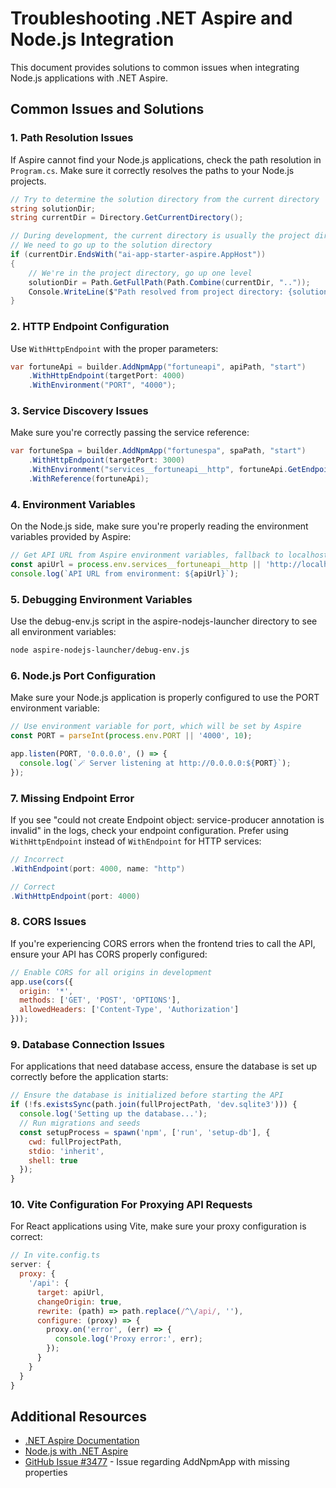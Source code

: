 # Troubleshooting .NET Aspire and Node.js Integration

This document provides solutions to common issues when integrating Node.js applications with .NET Aspire.

## Common Issues and Solutions

### 1. Path Resolution Issues

If Aspire cannot find your Node.js applications, check the path resolution in `Program.cs`. Make sure it correctly resolves the paths to your Node.js projects.

```csharp
// Try to determine the solution directory from the current directory
string solutionDir;
string currentDir = Directory.GetCurrentDirectory();

// During development, the current directory is usually the project directory
// We need to go up to the solution directory
if (currentDir.EndsWith("ai-app-starter-aspire.AppHost"))
{
    // We're in the project directory, go up one level
    solutionDir = Path.GetFullPath(Path.Combine(currentDir, ".."));
    Console.WriteLine($"Path resolved from project directory: {solutionDir}");
}
```

### 2. HTTP Endpoint Configuration

Use `WithHttpEndpoint` with the proper parameters:

```csharp
var fortuneApi = builder.AddNpmApp("fortuneapi", apiPath, "start")
    .WithHttpEndpoint(targetPort: 4000)
    .WithEnvironment("PORT", "4000");
```

### 3. Service Discovery Issues

Make sure you're correctly passing the service reference:

```csharp
var fortuneSpa = builder.AddNpmApp("fortunespa", spaPath, "start")
    .WithHttpEndpoint(targetPort: 3000)
    .WithEnvironment("services__fortuneapi__http", fortuneApi.GetEndpoint("http"))
    .WithReference(fortuneApi);
```

### 4. Environment Variables

On the Node.js side, make sure you're properly reading the environment variables provided by Aspire:

```javascript
// Get API URL from Aspire environment variables, fallback to localhost
const apiUrl = process.env.services__fortuneapi__http || 'http://localhost:4000';
console.log(`API URL from environment: ${apiUrl}`);
```

### 5. Debugging Environment Variables

Use the debug-env.js script in the aspire-nodejs-launcher directory to see all environment variables:

```bash
node aspire-nodejs-launcher/debug-env.js
```

### 6. Node.js Port Configuration

Make sure your Node.js application is properly configured to use the PORT environment variable:

```typescript
// Use environment variable for port, which will be set by Aspire
const PORT = parseInt(process.env.PORT || '4000', 10);

app.listen(PORT, '0.0.0.0', () => {
  console.log(`🪄 Server listening at http://0.0.0.0:${PORT}`);
});
```

### 7. Missing Endpoint Error

If you see "could not create Endpoint object: service-producer annotation is invalid" in the logs, check your endpoint configuration. Prefer using `WithHttpEndpoint` instead of `WithEndpoint` for HTTP services:

```csharp
// Incorrect
.WithEndpoint(port: 4000, name: "http")

// Correct
.WithHttpEndpoint(port: 4000)
```

### 8. CORS Issues

If you're experiencing CORS errors when the frontend tries to call the API, ensure your API has CORS properly configured:

```javascript
// Enable CORS for all origins in development
app.use(cors({
  origin: '*',
  methods: ['GET', 'POST', 'OPTIONS'],
  allowedHeaders: ['Content-Type', 'Authorization']
}));
```

### 9. Database Connection Issues

For applications that need database access, ensure the database is set up correctly before the application starts:

```javascript
// Ensure the database is initialized before starting the API
if (!fs.existsSync(path.join(fullProjectPath, 'dev.sqlite3'))) {
  console.log('Setting up the database...');
  // Run migrations and seeds
  const setupProcess = spawn('npm', ['run', 'setup-db'], {
    cwd: fullProjectPath,
    stdio: 'inherit',
    shell: true
  });
}
```

### 10. Vite Configuration For Proxying API Requests

For React applications using Vite, make sure your proxy configuration is correct:

```javascript
// In vite.config.ts
server: {
  proxy: { 
    '/api': {
      target: apiUrl,
      changeOrigin: true,
      rewrite: (path) => path.replace(/^\/api/, ''),
      configure: (proxy) => {
        proxy.on('error', (err) => {
          console.log('Proxy error:', err);
        });
      }
    }
  }
}
```

## Additional Resources

- [.NET Aspire Documentation](https://learn.microsoft.com/en-us/dotnet/aspire/)
- [Node.js with .NET Aspire](https://learn.microsoft.com/en-us/dotnet/aspire/deploying/node-js)
- [GitHub Issue #3477](https://github.com/dotnet/aspire/issues/3477) - Issue regarding AddNpmApp with missing properties
